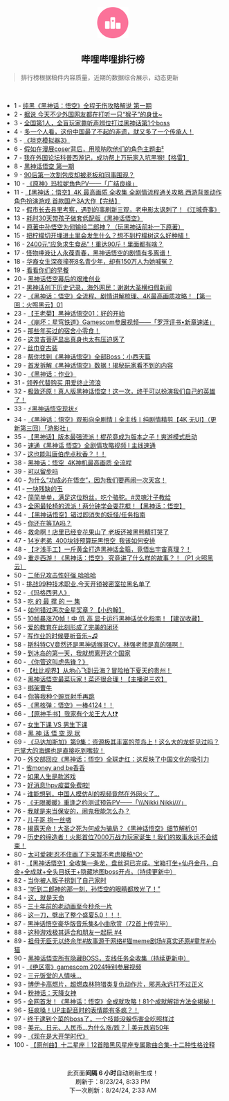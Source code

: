 <div align="center">
    <img src="./assets/icon_rank.png" alt="logo" />
    <h2>哔哩哔哩排行榜</h>
</div>

> 排行榜根据稿件内容质量，近期的数据综合展示，动态更新

<br />

<ul><li><span>1 - <a href=https://www.bilibili.com/BV114421U75X>纯黑《黑神话：悟空》全程无伤攻略解说&nbsp;第一期</a></span></li><li><span>2 - <a href=https://www.bilibili.com/BV124421U7Hp>据说&nbsp;今天不少外国网友都在打听一只“猴子”的身世~</a></span></li><li><span>3 - <a href=https://www.bilibili.com/BV1vz421i7mM>全国第1人，全盲玩家靠听声辨位打过黑神话第1个boss</a></span></li><li><span>4 - <a href=https://www.bilibili.com/BV1eb4214727>多一个人看，这份中国最了不起的非遗，就又多了一个传承人！</a></span></li><li><span>5 - <a href=https://www.bilibili.com/BV1Qr421M7Xs>《坦克模拟器3》</a></span></li><li><span>6 - <a href=https://www.bilibili.com/BV1Jz421i7w6>假如在漫展coser背后，用唢呐吹他们的角色主题曲²</a></span></li><li><span>7 - <a href=https://www.bilibili.com/BV1aw4m1k7s1>我在外国论坛科普西游记，成功帮上万玩家入坑黑猴!【格雷】</a></span></li><li><span>8 - <a href=https://www.bilibili.com/BV1KE4m197MV>黑神话悟空&nbsp;第一期</a></span></li><li><span>9 - <a href=https://www.bilibili.com/BV1RE4m1R7Pm>90后第一次割包皮却被老板和同事围观？</a></span></li><li><span>10 - <a href=https://www.bilibili.com/BV1n4421S7o8>《原神》玛拉妮角色PV——「广结良缘」</a></span></li><li><span>11 - <a href=https://www.bilibili.com/BV1AE4m1d7XT>【黑神话：悟空】4K&nbsp;最高画质&nbsp;全收集&nbsp;全剧情流程通关攻略&nbsp;西游背景动作角色扮演游戏&nbsp;首款国产3A大作【完结】</a></span></li><li><span>12 - <a href=https://www.bilibili.com/BV1iy411e7dY>假市长去县里考察，遇到的事刷新三观，老电影太讽刺了！《江城奇事》</a></span></li><li><span>13 - <a href=https://www.bilibili.com/BV1EyWVe9E7q>耗时30天带孩子做套低配版《黑神话悟空》</a></span></li><li><span>14 - <a href=https://www.bilibili.com/BV1e4421Z7je>原著中孙悟空为何输给二郎神？（玩黑神话前补一下原著）</a></span></li><li><span>15 - <a href=https://www.bilibili.com/BV18w4m1k7rV>把柠檬切开埋进土里会发生什么？想不到柠檬树这么好种植！</a></span></li><li><span>16 - <a href=https://www.bilibili.com/BV1N4421f75Q>2400元“应急求生食品”！重达90斤！里面都有啥？</a></span></li><li><span>17 - <a href=https://www.bilibili.com/BV1RW42197C8>怪物唾液让人永葆青春，黑神话悟空的剧情有多离谱！</a></span></li><li><span>18 - <a href=https://www.bilibili.com/BV11U411U7Yo>华裔女生深夜撞死8名青少年，却有150万人为她喊冤？</a></span></li><li><span>19 - <a href=https://www.bilibili.com/BV1zH4y1c7Bo>看看你们的早餐</a></span></li><li><span>20 - <a href=https://www.bilibili.com/BV131421t7Bj>黑神话悟空幕后的艰难创业</a></span></li><li><span>21 - <a href=https://www.bilibili.com/BV1H2421Z7Ls>黑神话创下历史记录，海外网民：谢谢大圣横扫假新闻</a></span></li><li><span>22 - <a href=https://www.bilibili.com/BV17Z421K7ib>《黑神话：悟空》全流程、剧情讲解梳理、4K最高画质攻略！【第一回：火照黑云】01</a></span></li><li><span>23 - <a href=https://www.bilibili.com/BV1Uy411e7DW>【王老菊】黑神话悟空01：好的开始</a></span></li><li><span>24 - <a href=https://www.bilibili.com/BV1o4421Z7q4>《崩坏：星穹铁道》Gamescom参展视频——「罗浮评书•新章速递」</a></span></li><li><span>25 - <a href=https://www.bilibili.com/BV1KKWWehEzQ>那些年买过的宿舍小零食！</a></span></li><li><span>26 - <a href=https://www.bilibili.com/BV12Z421N7RH>这灵吉菩萨显出真身也太有压迫感了</a></span></li><li><span>27 - <a href=https://www.bilibili.com/BV1yHW8eCEWm>丝巾变古装</a></span></li><li><span>28 - <a href=https://www.bilibili.com/BV1f2W4efERc>帮你找到《黑神话悟空》全部Boss：小西天篇</a></span></li><li><span>29 - <a href=https://www.bilibili.com/BV1sH4y1c7Tw>首发拆解《黑神话悟空》数据！揭秘玩家看不到的内容</a></span></li><li><span>30 - <a href=https://www.bilibili.com/BV1yE421w7TD>《黑神话：作业》</a></span></li><li><span>31 - <a href=https://www.bilibili.com/BV1GT421z76Y>领养代替购买&nbsp;用爱终止流浪</a></span></li><li><span>32 - <a href=https://www.bilibili.com/BV1Qf421q7pM>极致还原！真人版黑神话悟空！这一次，终于可以扮演我们自己的英雄了！</a></span></li><li><span>33 - <a href=https://www.bilibili.com/BV1SH4y1c7vm>⚡黑神话悟空现状⚡</a></span></li><li><span>34 - <a href=https://www.bilibili.com/BV1RuWpezE7h>《黑神话：悟空》观影向全剧情丨全主线丨纯剧情精剪【4K&nbsp;无UI】（更新第三回）「游影社」</a></span></li><li><span>35 - <a href=https://www.bilibili.com/BV1s7WteBEmp>【黑神话】版本最强流派！棍花竟成为版本之子！爽游模式启动</a></span></li><li><span>36 - <a href=https://www.bilibili.com/BV1yBW4eNExA>速通《黑神话&nbsp;悟空》全剧情攻略视频&nbsp;I&nbsp;主线速通</a></span></li><li><span>37 - <a href=https://www.bilibili.com/BV1Ti421a7Fr>这也能叫唐伯虎点秋香？！！</a></span></li><li><span>38 - <a href=https://www.bilibili.com/BV1Jx4y14798>黑神话：悟空&nbsp;&nbsp;4K神机最高画质&nbsp;全流程</a></span></li><li><span>39 - <a href=https://www.bilibili.com/BV11xpUefE7X>可以留步吗</a></span></li><li><span>40 - <a href=https://www.bilibili.com/BV1CZ421T7kD>为什么“功成必在悟空”，因为我们要再闹一次天宫！</a></span></li><li><span>41 - <a href=https://www.bilibili.com/BV11GWxePEDh>一块残缺的玉</a></span></li><li><span>42 - <a href=https://www.bilibili.com/BV1Pf421i7Vd>简简单单，满足这位粉丝，吃个骆驼。#灵魂汁子教给</a></span></li><li><span>43 - <a href=https://www.bilibili.com/BV1bbW4eGEsY>全网最轮椅的流派！两分钟学会耍花棍！【黑神话：悟空】</a></span></li><li><span>44 - <a href=https://www.bilibili.com/BV1Jw4m1r7va>【黑神话悟空】错过即消失的妖怪/任务指南</a></span></li><li><span>45 - <a href=https://www.bilibili.com/BV1y4WneEEMi>你还在等TA吗？</a></span></li><li><span>46 - <a href=https://www.bilibili.com/BV1yS421X7B4>救命啊！店里已经变花果山了&nbsp;老板还被黑熊精打哭了</a></span></li><li><span>47 - <a href=https://www.bilibili.com/BV1dw4m1r7Vs>14岁老弟&nbsp;&nbsp;400块钱预算玩黑悟空&nbsp;&nbsp;我该如何安排</a></span></li><li><span>48 - <a href=https://www.bilibili.com/BV1xm42137M5>【才浅手工】一斤黄金打造黑神话金箍，竟悟出宇宙真理？！</a></span></li><li><span>49 - <a href=https://www.bilibili.com/BV1US411w7SP>重走西游！《黑神话：悟空》&nbsp;究竟讲了什么样的故事？！（P1&nbsp;火照黑云）</a></span></li><li><span>50 - <a href=https://www.bilibili.com/BV1sU411U7V9>二师兄攻击性好强&nbsp;哈哈哈</a></span></li><li><span>51 - <a href=https://www.bilibili.com/BV1XZ421N7uK>挑战99种技术职业.今天开锁被密室拉黑名单了</a></span></li><li><span>52 - <a href=https://www.bilibili.com/BV1tZ421L792>《玛格西男人》</a></span></li><li><span>53 - <a href=https://www.bilibili.com/BV1Px4y1s7fg>吃&nbsp;的&nbsp;最&nbsp;撑&nbsp;的&nbsp;一&nbsp;集</a></span></li><li><span>54 - <a href=https://www.bilibili.com/BV1h1421t7Fc>如何错过两次金星奖章？【小约翰】</a></span></li><li><span>55 - <a href=https://www.bilibili.com/BV1iw4m1k7eL>10帧暴涨70帧！中&nbsp;低&nbsp;高&nbsp;显卡运行黑神话优化指南！【建议收藏】</a></span></li><li><span>56 - <a href=https://www.bilibili.com/BV19uWpeBEh2>爱的教育在此刻形成了完美的闭环</a></span></li><li><span>57 - <a href=https://www.bilibili.com/BV17i421r7kv>写作业的时候要听音乐~♫</a></span></li><li><span>58 - <a href=https://www.bilibili.com/BV1uz421i75p>斯科特CV竟然还是黑神话猴哥CV，林强老师是真的强啊！</a></span></li><li><span>59 - <a href=https://www.bilibili.com/BV1Sy411e7y5>到冰岛的第一天，我就想离开这个国家</a></span></li><li><span>60 - <a href=https://www.bilibili.com/BV1CzW4eeEzL>《你管这叫虎先锋？》</a></span></li><li><span>61 - <a href=https://www.bilibili.com/BV1GZ421L7Le>【杜比视界】从地心飞到云海？冒险拍下夏天的贵州！</a></span></li><li><span>62 - <a href=https://www.bilibili.com/BV1k2421Z77v>黑神话悟空最菜玩家！菜还很合理！【主播说三农】</a></span></li><li><span>63 - <a href=https://www.bilibili.com/BV17S421974n>绑架曹牛</a></span></li><li><span>64 - <a href=https://www.bilibili.com/BV16m421g7ok>你等我种个豌豆射手再跳</a></span></li><li><span>65 - <a href=https://www.bilibili.com/BV1i4WGejEGk>《黑核弹：悟空》一棒4124！！</a></span></li><li><span>66 - <a href=https://www.bilibili.com/BV1WS42197nw>【原神手书】我家有个龙王大人❗❓</a></span></li><li><span>67 - <a href=https://www.bilibili.com/BV1ez421i7BF>女生下课&nbsp;VS&nbsp;男生下课</a></span></li><li><span>68 - <a href=https://www.bilibili.com/BV1eZ421T7EL>黑&nbsp;神&nbsp;话&nbsp;悟&nbsp;空&nbsp;现&nbsp;状</a></span></li><li><span>69 - <a href=https://www.bilibili.com/BV1nU411S7mV>《马达加斯加》第9集：资源极其丰富的荒岛上！这么大的龙虾见过吗？巴掌大的海螺也是直接吃到嘴软！</a></span></li><li><span>70 - <a href=https://www.bilibili.com/BV17i421a7Lp>外交部回应《黑神话：悟空》全球走红：这反映了中国文化的吸引力</a></span></li><li><span>71 - <a href=https://www.bilibili.com/BV1ky411i7hs>省money&nbsp;and&nbsp;be香香</a></span></li><li><span>72 - <a href=https://www.bilibili.com/BV1PuWWe4EVP>如果人生是款游戏</a></span></li><li><span>73 - <a href=https://www.bilibili.com/BV1uf421B7pu>好消息!hpv疫苗免费啦!</a></span></li><li><span>74 - <a href=https://www.bilibili.com/BV1jb42177mf>谁能想到，中国人模仿AI的视频竟然在外网火了…</a></span></li><li><span>75 - <a href=https://www.bilibili.com/BV1F1421t7px>《无限暖暖》重逢之约测试预告PV——「\\\Nikki&nbsp;Nikki///」</a></span></li><li><span>76 - <a href=https://www.bilibili.com/BV1cE421A7Tu>我就是来当保安的，闹鬼我能怎么办？</a></span></li><li><span>77 - <a href=https://www.bilibili.com/BV1ux4y1s76C>儿子哥&nbsp;抱一丝嗷</a></span></li><li><span>78 - <a href=https://www.bilibili.com/BV1eb42147E4>揭露天命！大圣之死为何成为骗局？《黑神话悟空》细节解析01</a></span></li><li><span>79 - <a href=https://www.bilibili.com/BV1Gz421i7gF>历史的缔造者！火影首位7000万战力玩家诞生！我们的故事永远不会结束！</a></span></li><li><span>80 - <a href=https://www.bilibili.com/BV1b4421Z7Wm>太可爱辣!忍不住画了下来暂不考虑接稿^O^</a></span></li><li><span>81 - <a href=https://www.bilibili.com/BV1Gx4y1s7mU>【黑神话悟空】全收集一条龙，盘丝洞已完成。宝箱打坐+仙丹金丹，白金+全成就+全头目妖王+隐藏地图boss开点。（持续更新中）</a></span></li><li><span>82 - <a href=https://www.bilibili.com/BV1z9Whe6EUg>当你被人贩子拐到了自己家时</a></span></li><li><span>83 - <a href=https://www.bilibili.com/BV1Xw4m1r79K>“听到二郎神的那一刻，孙悟空的眼睛都放光了！”</a></span></li><li><span>84 - <a href=https://www.bilibili.com/BV1Bb421J78c>这，就是天命</a></span></li><li><span>85 - <a href=https://www.bilibili.com/BV1hZ421N7Ta>三十年前的老动画至今秒杀一片</a></span></li><li><span>86 - <a href=https://www.bilibili.com/BV12E421w7yF>这一刀，劈出了整个盛夏5.0！！！</a></span></li><li><span>87 - <a href=https://www.bilibili.com/BV1eUWnePEN3>黑神话悟空豪华版音乐集&amp;小曲欣赏（72首上传完毕）</a></span></li><li><span>88 - <a href=https://www.bilibili.com/BV12S411w71J>这种游戏极其适合和朋友一起玩&nbsp;#4</a></span></li><li><span>89 - <a href=https://www.bilibili.com/BV1RE4m1R7Mb>祖母无臣无以终余年#故事源于网络#猫meme剧场#真实还原#童年#小猫</a></span></li><li><span>90 - <a href=https://www.bilibili.com/BV1qH4y1c7M9>黑神话悟空所有隐藏BOSS，支线任务全收集（持续更新中）</a></span></li><li><span>91 - <a href=https://www.bilibili.com/BV14E421w7HN>《绝区零》gamescom&nbsp;2024特别参展视频</a></span></li><li><span>92 - <a href=https://www.bilibili.com/BV1Sr421M7qt>三元饭堂的人情味...</a></span></li><li><span>93 - <a href=https://www.bilibili.com/BV12S42197Ci>博伊卡高燃片，超燃森林狩猎类复仇动作片，邪恶永远打不过正义</a></span></li><li><span>94 - <a href=https://www.bilibili.com/BV1cE4m1d7YW>粉神话：天降女神</a></span></li><li><span>95 - <a href=https://www.bilibili.com/BV1tM4m1a7bG>全网首发！《黑神话：悟空》全成就攻略！81个成就解锁方法全揭秘！</a></span></li><li><span>96 - <a href=https://www.bilibili.com/BV17r421M7HM>狂疯嗓！UP主配音时的表情能有多疯？！</a></span></li><li><span>97 - <a href=https://www.bilibili.com/BV1NW42197Cv>终于逮到个菜的boss了，一个技能没躲伤害全吃照样过</a></span></li><li><span>98 - <a href=https://www.bilibili.com/BV1ub421J7jv>美元、日元、人民币…为什么涨/跌？&nbsp;|&nbsp;美元跌宕50年</a></span></li><li><span>99 - <a href=https://www.bilibili.com/BV1VM4m117JP>《现在是大开学时代》</a></span></li><li><span>100 - <a href=https://www.bilibili.com/BV1vkp2e3Ekh>【原创曲】十二星座｜12首暗黑风星座专属歌曲合集-十二种性格诠释</a></span></li></ul>

<br />

<p align=center>此页面<b>间隔 6 小时</b>自动刷新生成！<br>刷新于：8/23/24, 8:33 PM<br>下一次刷新：8/24/24, 2:33 AM</p>